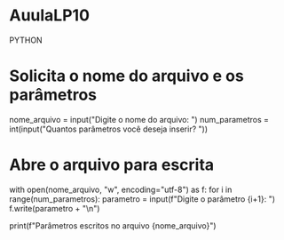 # AuulaLP10
PYTHON
# Solicita o nome do arquivo e os parâmetros
nome_arquivo = input("Digite o nome do arquivo: ")
num_parametros = int(input("Quantos parâmetros você deseja inserir? "))

# Abre o arquivo para escrita
with open(nome_arquivo, "w", encoding="utf-8") as f:
    for i in range(num_parametros):
        parametro = input(f"Digite o parâmetro {i+1}: ")
        f.write(parametro + "\n")

print(f"Parâmetros escritos no arquivo {nome_arquivo}")
